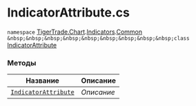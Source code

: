 
# IndicatorAttribute.cs
`namespace` [TigerTrade.Chart](../../../../TigerTrade.Chart.md).[Indicators](../../../../TigerTrade.Chart/Indicators.md).[Common](../../../../TigerTrade.Chart/Indicators/Common.md)  
`&nbsp;&nbsp;&nbsp;&nbsp;&nbsp;&nbsp;&nbsp;&nbsp;&nbsp;class` [IndicatorAttribute](../IndicatorAttribute.cs.md)

### Методы
| Название | Описание |
| --- | --- |
| [`IndicatorAttribute`](./Методы/IndicatorAttribute.md) | *Описание* |
